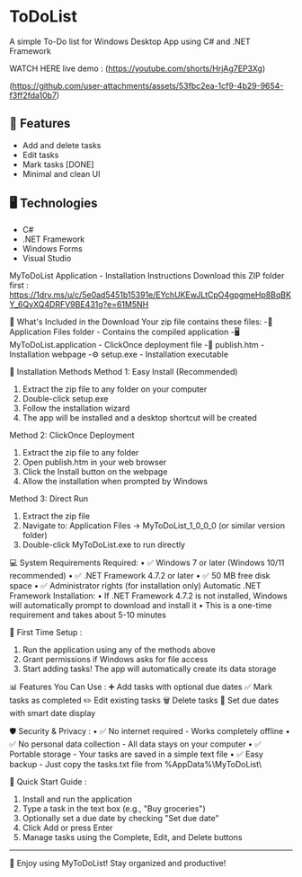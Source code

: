 # ToDoList
A simple To-Do list for Windows Desktop App using C# and .NET Framework

WATCH HERE live demo : (https://youtube.com/shorts/HrjAg7EP3Xg)

(https://github.com/user-attachments/assets/53fbc2ea-1cf9-4b29-9654-f3ff2fda10b7)


## 🚀 Features
- Add and delete tasks
- Edit tasks
- Mark tasks [DONE]
- Minimal and clean UI

## 🖥️ Technologies
- C#
- .NET Framework
- Windows Forms
- Visual Studio

MyToDoList Application - Installation Instructions
Download this ZIP folder first : https://1drv.ms/u/c/5e0ad5451b15391e/EYchUKEwJLtCpO4gpgmeHp8BqBKY_6QyXQ4DRFV9BE431g?e=61M5NH


📁 What's Included in the Download
Your zip file contains these files:
-📂 Application Files folder - Contains the compiled application
-🖥️ MyToDoList.application - ClickOnce deployment file
-📄 publish.htm - Installation webpage
-⚙️ setup.exe - Installation executable

🚀 Installation Methods
Method 1: Easy Install (Recommended)
1.	Extract the zip file to any folder on your computer
2.	Double-click setup.exe
3.	Follow the installation wizard
4.	The app will be installed and a desktop shortcut will be created

Method 2: ClickOnce Deployment
1.	Extract the zip file to any folder
2.	Open publish.htm in your web browser
3.	Click the Install button on the webpage
4.	Allow the installation when prompted by Windows

Method 3: Direct Run
1.	Extract the zip file
2.	Navigate to: Application Files → MyToDoList_1_0_0_0 (or similar version folder)
3.	Double-click MyToDoList.exe to run directly

💻 System Requirements
Required:
•	✅ Windows 7 or later (Windows 10/11 recommended)
•	✅ .NET Framework 4.7.2 or later
•	✅ 50 MB free disk space
•	✅ Administrator rights (for installation only)
Automatic .NET Framework Installation:
•	If .NET Framework 4.7.2 is not installed, Windows will automatically prompt to download and install it
•	This is a one-time requirement and takes about 5-10 minutes

🔧 First Time Setup :
1.	Run the application using any of the methods above
2.	Grant permissions if Windows asks for file access
3.	Start adding tasks! The app will automatically create its data storage

📊 Features You Can Use :
➕ Add tasks with optional due dates
✅ Mark tasks as completed
✏️ Edit existing tasks
🗑️ Delete tasks
📅 Set due dates with smart date display

🛡️ Security & Privacy :
•	✅ No internet required - Works completely offline
•	✅ No personal data collection - All data stays on your computer
•	✅ Portable storage - Your tasks are saved in a simple text file
•	✅ Easy backup - Just copy the tasks.txt file from %AppData%\MyToDoList\

🎯 Quick Start Guide :
1.	Install and run the application
2.	Type a task in the text box (e.g., "Buy groceries")
3.	Optionally set a due date by checking "Set due date"
4.	Click Add or press Enter
5.	Manage tasks using the Complete, Edit, and Delete buttons
---
🎉 Enjoy using MyToDoList! Stay organized and productive!
